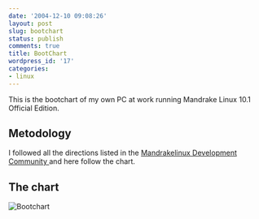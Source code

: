 ```yaml
---
date: '2004-12-10 09:08:26'
layout: post
slug: bootchart
status: publish
comments: true
title: BootChart
wordpress_id: '17'
categories:
- linux
---
```


This is the bootchart of my own PC at work running Mandrake Linux 10.1 Official Edition.


## Metodology
I followed all the directions listed in the [Mandrakelinux Development Community ](http://qa.mandriva.com/twiki/bin/view/Main/BootTimeOptimisation) and here follow the chart.


## The chart
![Bootchart](/images/2008/02/bootchart.png)
